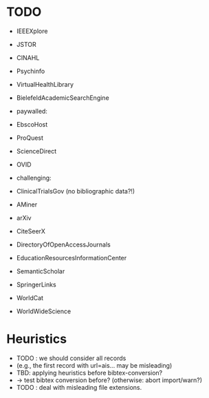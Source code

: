 # TODO

- IEEEXplore
- JSTOR
- CINAHL
- Psychinfo

- VirtualHealthLibrary
- BielefeldAcademicSearchEngine

- paywalled:
- EbscoHost
- ProQuest
- ScienceDirect
- OVID

- challenging:
- ClinicalTrialsGov (no bibliographic data?!)

- AMiner
- arXiv
- CiteSeerX
- DirectoryOfOpenAccessJournals
- EducationResourcesInformationCenter
- SemanticScholar
- SpringerLinks
- WorldCat
- WorldWideScience


# Heuristics

- TODO : we should consider all records
- (e.g., the first record with url=ais... may be misleading)
- TBD: applying heuristics before bibtex-conversion?
- -> test bibtex conversion before? (otherwise: abort import/warn?)
- TODO : deal with misleading file extensions.
